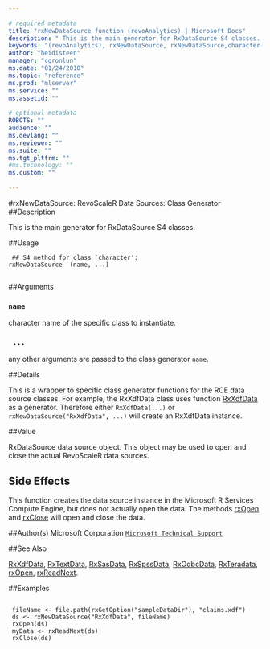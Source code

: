 ```yaml
--- 
 
# required metadata 
title: "rxNewDataSource function (revoAnalytics) | Microsoft Docs" 
description: " This is the main generator for RxDataSource S4 classes. " 
keywords: "(revoAnalytics), rxNewDataSource, rxNewDataSource,character-method, file, connection" 
author: "heidisteen" 
manager: "cgronlun" 
ms.date: "01/24/2018" 
ms.topic: "reference" 
ms.prod: "mlserver" 
ms.service: "" 
ms.assetid: "" 
 
# optional metadata 
ROBOTS: "" 
audience: "" 
ms.devlang: "" 
ms.reviewer: "" 
ms.suite: "" 
ms.tgt_pltfrm: "" 
#ms.technology: "" 
ms.custom: "" 
 
--- 
```

 
 
 
 #rxNewDataSource: RevoScaleR Data Sources: Class Generator 
 ##Description
 
This is the main generator for RxDataSource S4 classes.
 
 
 ##Usage

```   
 ## S4 method for class `character':
rxNewDataSource  (name, ...)
 
```
 
 ##Arguments

   
    
 ### `name`
 character name of the specific class to instantiate. 
  
    
 ### ` ...`
 any other arguments are passed to the class generator `name`. 
  
 
 
 ##Details
 
This is a wrapper to specific class generator functions for the
RCE data source classes. For example, the RxXdfData class uses function
[RxXdfData](RxXdfData.md) as a generator. Therefore either `RxXdfData(...)`
or `rxNewDataSource("RxXdfData", ...)` will create an RxXdfData instance.
 
 
 ##Value
 
RxDataSource data source object. This object may be used to open and close the
actual RevoScaleR data sources.
 
 ## Side Effects 

 
This function creates the data source instance in the Microsoft R Services Compute Engine, but does not
actually open the data. The methods [rxOpen](rxOpen-methods.md) and
[rxClose](rxOpen-methods.md) will open and close the data.
 
 ##Author(s)
 Microsoft Corporation [`Microsoft Technical Support`](https://go.microsoft.com/fwlink/?LinkID=698556&clcid=0x409)
 
 
 ##See Also
 
[RxXdfData](RxXdfData.md),
[RxTextData](RxTextData.md),
[RxSasData](RxSasData.md),
[RxSpssData](RxSpssData.md),
[RxOdbcData](RxOdbcData.md),
[RxTeradata](RxTeradata.md),
[rxOpen](rxOpen-methods.md),
[rxReadNext](rxOpen-methods.md).
   
 ##Examples

 ```
   
  fileName <- file.path(rxGetOption("sampleDataDir"), "claims.xdf")
  ds <- rxNewDataSource("RxXdfData", fileName)
  rxOpen(ds)
  myData <- rxReadNext(ds)
  rxClose(ds)
 
```
 
 
 
